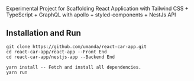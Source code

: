 Experimental Project for Scaffolding React Application with Tailwind CSS + TypeScript + GraphQL with apollo + styled-components + NestJs API


## Installation and Run
```
git clone https://github.com/umanda/react-car-app.git
cd react-car-app/react-app --Front End
cd react-car-app/nestjs-app --Backend End

yarn install -- Fetch and install all dependencies.
yarn run
```
